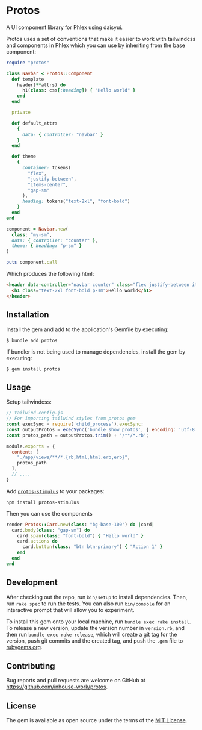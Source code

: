 # Protos

A UI component library for Phlex using daisyui.

Protos uses a set of conventions that make it easier to work with tailwindcss
and components in Phlex which you can use by inheriting from the base component:

```ruby
require "protos"

class Navbar < Protos::Component
  def template
    header(**attrs) do
      h1(class: css[:heading]) { "Hello world" }
    end
  end

  private

  def default_attrs
    {
      data: { controller: "navbar" }
    }
  end

  def theme
    {
      container: tokens(
        "flex",
        "justify-between",
        "items-center",
        "gap-sm"
      ),
      heading: tokens("text-2xl", "font-bold")
    }
  end
end

component = Navbar.new(
  class: "my-sm",
  data: { controller: "counter" },
  theme: { heading: "p-sm" }
)

puts component.call
```

Which produces the following html:

```html
<header data-controller="navbar counter" class="flex justify-between items-center gap-sm my-sm">
  <h1 class="text-2xl font-bold p-sm">Hello world</h1>
</header>
```

## Installation

Install the gem and add to the application's Gemfile by executing:

    $ bundle add protos

If bundler is not being used to manage dependencies, install the gem by executing:

    $ gem install protos

## Usage

Setup tailwindcss:

```js
// tailwind.config.js
// For importing tailwind styles from protos gem
const execSync = require('child_process').execSync;
const outputProtos = execSync('bundle show protos', { encoding: 'utf-8' });
const protos_path = outputProtos.trim() + '/**/*.rb';

module.exports = {
  content: [
    "./app/views/**/*.{rb,html,html.erb,erb}",
    protos_path
  ],
  // ....
}
```

Add [`protos-stimulus`](https://github.com/inhouse-work/protos-stimulus)
to your packages:

```
npm install protos-stimulus
```

Then you can use the components

```ruby
render Protos::Card.new(class: "bg-base-100") do |card|
  card.body(class: "gap-sm") do
    card.span(class: "font-bold") { "Hello world" }
    card.actions do
      card.button(class: "btn btn-primary") { "Action 1" }
    end
  end
end
```

## Development

After checking out the repo, run `bin/setup` to install dependencies. Then, run
`rake spec` to run the tests. You can also run `bin/console` for an interactive
prompt that will allow you to experiment.

To install this gem onto your local machine, run `bundle exec rake install`. To
release a new version, update the version number in `version.rb`, and then run
`bundle exec rake release`, which will create a git tag for the version, push
git commits and the created tag, and push the `.gem` file to
[rubygems.org](https://rubygems.org).

## Contributing

Bug reports and pull requests are welcome on GitHub at
https://github.com/inhouse-work/protos.

## License

The gem is available as open source under the terms of the
[MIT License](https://opensource.org/licenses/MIT).
